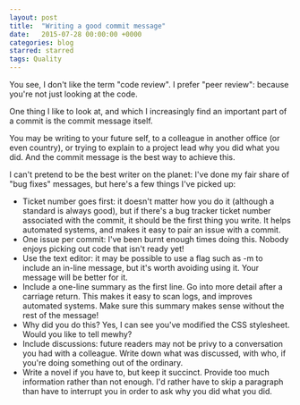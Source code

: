 ```yaml
---
layout: post
title:  "Writing a good commit message"
date:   2015-07-28 00:00:00 +0000
categories: blog
starred: starred
tags: Quality
---
```

You see, I don't like the term "code review". I prefer "peer review": because you're not just looking at the code.

One thing I like to look at, and which I increasingly find an important part of a commit is the commit message itself.

You may be writing to your future self, to a colleague in another office (or even country), or trying to explain to a project lead why you did what you did. And the commit message is the best way to achieve this.

I can't pretend to be the best writer on the planet: I've done my fair share of "bug fixes" messages, but here's a few things I've picked up:

* Ticket number goes first: it doesn't matter how you do it (although a standard is always good), but if there's a bug tracker ticket number associated with the commit, it should be the first thing you write. It helps automated systems, and makes it easy to pair an issue with a commit.
* One issue per commit: I've been burnt enough times doing this. Nobody enjoys picking out code that isn't ready yet!
* Use the text editor: it may be possible to use a flag such as -m to include an in-line message, but it's worth avoiding using it. Your message will be better for it.
* Include a one-line summary as the first line. Go into more detail after a carriage return. This makes it easy to scan logs, and improves automated systems. Make sure this summary makes sense without the rest of the message!
* Why did you do this? Yes, I can see you've modified the CSS stylesheet. Would you like to tell mewhy?
* Include discussions: future readers may not be privy to a conversation you had with a colleague. Write down what was discussed, with who, if you're doing something out of the ordinary.
* Write a novel if you have to, but keep it succinct. Provide too much information rather than not enough. I'd rather have to skip a paragraph than have to interrupt you in order to ask why you did what you did.
